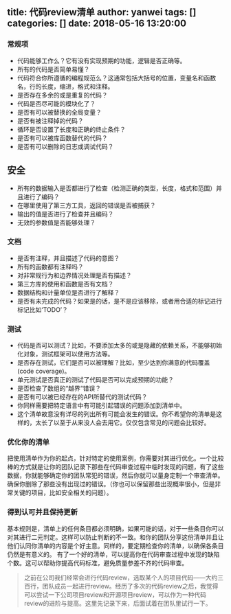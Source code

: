 title: 代码review清单
author: yanwei
tags: []
categories: []
date: 2018-05-16 13:20:00
---
### 常规项

- 代码能够工作么？它有没有实现预期的功能，逻辑是否正确等。
- 所有的代码是否简单易懂？
- 代码符合你所遵循的编程规范么？这通常包括大括号的位置，变量名和函数名，行的长度，缩进，格式和注释。
- 是否存在多余的或是重复的代码？
- 代码是否尽可能的模块化了？
- 是否有可以被替换的全局变量？
- 是否有被注释掉的代码？
- 循环是否设置了长度和正确的终止条件？
- 是否有可以被库函数替代的代码？
- 是否有可以删除的日志或调试代码？
<!-- more -->

## 安全
- 所有的数据输入是否都进行了检查（检测正确的类型，长度，格式和范围）并且进行了编码？
- 在哪里使用了第三方工具，返回的错误是否被捕获？
- 输出的值是否进行了检查并且编码？
- 无效的参数值是否能够处理？

### 文档
- 是否有注释，并且描述了代码的意图？
- 所有的函数都有注释吗？
- 对非常规行为和边界情况处理是否有描述？
- 第三方库的使用和函数是否有文档？
- 数据结构和计量单位是否进行了解释？
- 是否有未完成的代码？如果是的话，是不是应该移除，或者用合适的标记进行标记比如‘TODO’？

### 测试
- 代码是否可以测试？比如，不要添加太多的或是隐藏的依赖关系，不能够初始化对象，测试框架可以使用方法等。
- 是否存在测试，它们是否可以被理解？比如，至少达到你满意的代码覆盖(code coverage)。
- 单元测试是否真正的测试了代码是否可以完成预期的功能？
- 是否检查了数组的“越界“错误？
- 是否有可以被已经存在的API所替代的测试代码？
- 你同样需要把特定语言中有可能引起错误的问题添加到清单中。
- 这个清单故意没有详尽的列出所有可能会发生的错误。你不希望你的清单是这样的，太长了以至于从来没人会去用它。仅仅包含常见的问题会比较好。

### 优化你的清单
把使用清单作为你的起点，针对特定的使用案例，你需要对其进行优化。一个比较棒的方式就是让你的团队记录下那些在代码审查过程中临时发现的问题，有了这些数据，你就能够确定你的团队常犯的错误，然后你就可以量身定制一个审查清单。确保你删除了那些没有出现过的错误。（你也可以保留那些出现概率很小，但是非常关键的项目，比如安全相关的问题）。

### 得到认可并且保持更新
基本规则是，清单上的任何条目都必须明确，如果可能的话，对于一些条目你可以对其进行二元判定。这样可以防止判断的不一致。和你的团队分享这份清单并且让他们认同你清单的内容是个好主意。同样的，要定期检查你的清单，以确保各条目仍然是有意义的。
有了一个好的清单，可以提高你在代码审查过程中发现的缺陷个数。这可以帮助你提高代码标准，避免质量参差不齐的代码审查。

> 之前在公司我们经常会进行代码review，选取某个人的项目代码——大约三百行，团队成员一起进行review。经历了多次的代码review之后，我觉得可以尝试一下公司项目review和开源项目review，可以作为一种代码review的进阶与提高。这里先记录下来，后面试着在团队里试行一下。